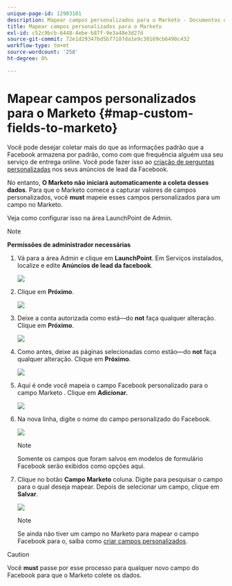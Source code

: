 ```yaml
---
unique-page-id: 12983101
description: Mapear campos personalizados para o Marketo - Documentos do Marketo - Documentação do produto
title: Mapear campos personalizados para o Marketo
exl-id: c52c9bcb-6448-4ebe-b87f-9e3a48e3d27d
source-git-commit: 72e1d29347bd5b77107da1e9c30169cb6490c432
workflow-type: tm+mt
source-wordcount: '258'
ht-degree: 0%

---
```


# Mapear campos personalizados para o Marketo {#map-custom-fields-to-marketo}

Você pode desejar coletar mais do que as informações padrão que a Facebook armazena por padrão, como com que frequência alguém usa seu serviço de entrega online. Você pode fazer isso ao [criação de perguntas personalizadas](https://www.facebook.com/business/help/774623835981457?helpref=uf_permalink) nos seus anúncios de lead da Facebook.

No entanto, **O Marketo não iniciará automaticamente a coleta desses dados**. Para que o Marketo comece a capturar valores de campos personalizados, você **must** mapeie esses campos personalizados para um campo no Marketo.

Veja como configurar isso na área LaunchPoint de Admin.

>[!NOTE]
>
>**Permissões de administrador necessárias**

1. Vá para a área Admin e clique em **LaunchPoint**. Em Serviços instalados, localize e edite **Anúncios de lead da facebook**.

   ![](assets/image2017-10-24-9-3a32-3a16.png)

1. Clique em **Próximo**.

   ![](assets/image2017-10-24-14-3a55-3a13.png)

1. Deixe a conta autorizada como está—do **not** faça qualquer alteração. Clique em **Próximo**.

   ![](assets/image2017-10-24-14-3a56-3a48.png)

1. Como antes, deixe as páginas selecionadas como estão—do **not** faça qualquer alteração. Clique em **Próximo**.

   ![](assets/image2017-10-24-15-3a0-3a54.png)

1. Aqui é onde você mapeia o campo Facebook personalizado para o campo Marketo . Clique em **Adicionar.**

   ![](assets/image2017-10-24-9-3a33-3a49.png)

1. Na nova linha, digite o nome do campo personalizado do Facebook.

   ![](assets/image2017-10-24-9-3a37-3a3.png)

   >[!NOTE]
   >
   >Somente os campos que foram salvos em modelos de formulário Facebook serão exibidos como opções aqui.

1. Clique no botão **Campo Marketo** coluna. Digite para pesquisar o campo para o qual deseja mapear. Depois de selecionar um campo, clique em **Salvar**.

   ![](assets/image2017-10-24-11-3a16-3a42.png)

   >[!NOTE]
   >
   >Se ainda não tiver um campo no Marketo para mapear o campo Facebook para o, saiba como [criar campos personalizados](/help/marketo/product-docs/administration/field-management/create-a-custom-field-in-marketo.md).

>[!CAUTION]
>
>Você **must** passe por esse processo para qualquer novo campo do Facebook para que o Marketo colete os dados.
